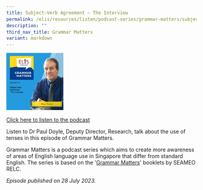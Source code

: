 ```yaml
---
title: Subject–Verb Agreement – The Interview
permalink: /elis/resources/listen/podcast-series/grammar-matters/subject-verb-agreement-the-interview/
description: ""
third_nav_title: Grammar Matters
variant: markdown
---
```

<img src="/images/grammar%20matters%2010.png" style="width:30%">

		 
<a href="https://open.spotify.com/episode/5R1QkMf2w83rJim2OaetTP?si=ee47afc57d594826">Click here to listen to the podcast</a>

Listen to Dr Paul Doyle, Deputy Director, Research, talk about the use of tenses in this episode of Grammar Matters.

Grammar Matters is a podcast series which aims to create more awareness of areas of English language use in Singapore that differ from standard English. The series is based on the '[Grammar Matters](https://www.relc.org.sg/facilities/resources/publications)' booklets by SEAMEO RELC.

*Episode published on 28 July 2023.*